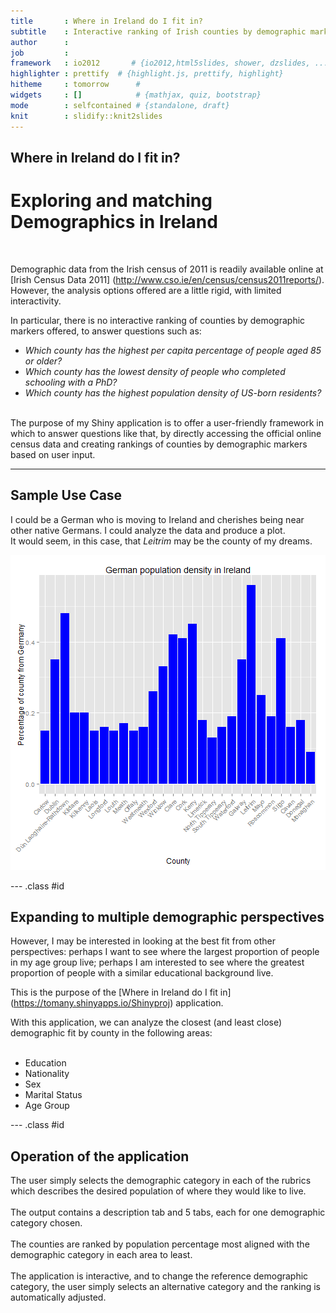 ```yaml
---
title       : Where in Ireland do I fit in?
subtitle    : Interactive ranking of Irish counties by demographic markers
author      : 
job         : 
framework   : io2012       # {io2012,html5slides, shower, dzslides, ...}
highlighter : prettify  # {highlight.js, prettify, highlight}
hitheme     : tomorrow      # 
widgets     : []            # {mathjax, quiz, bootstrap}
mode        : selfcontained # {standalone, draft}
knit        : slidify::knit2slides
---
```


<style>
.title-slide hgroup > h1, 
.title-slide hgroup > h2 {
  color: #000000 ;  /* ; #000000*/
}
</style>

## Where in Ireland do I fit in?

<style>
em {
  font-style: italic
}
</style>


<style>
  .title-slide {
     background-image: url(http://backgrounds.picaboo.com/download/a6/62/a62c303020d64f678ddc7a5818437f65/spring_green_clover.jpg);
   }
</style>
<style>
{class: class1, bg: yellowgreen, id: id1}
</style>
# Exploring and matching Demographics in Ireland  
<br>      

Demographic data from the Irish census of 2011 is readily available online at [Irish Census Data 2011] (http://www.cso.ie/en/census/census2011reports/). However, the analysis options offered are a little rigid, with limited interactivity.   
   
In particular, there is no interactive ranking of counties by demographic markers offered, to answer questions such as:  

- *Which county has the highest per capita percentage of people aged 85 or older?*         
- *Which county has the lowest density of people who completed schooling with a PhD?*     
- *Which county has the highest population density of US-born residents?*         
<br>
The purpose of my Shiny application is to offer a user-friendly framework in which to answer questions like that, by directly accessing the official online census data and creating rankings of counties by demographic markers based on user input.


---    

## Sample Use Case



I could be a German who is moving to Ireland and cherishes being near other native Germans. I could analyze the data and produce a plot.  
It would seem, in this case, that *Leitrim* may be the county of my dreams.

![plot of chunk unnamed-chunk-2](assets/fig/unnamed-chunk-2-1.png) 

---  .class #id

## Expanding to multiple demographic perspectives
 
However, I may be interested in looking at the best fit from other perspectives: perhaps I want to see where the largest proportion of people in my age group live; perhaps I am interested to see where the greatest proportion of people with a similar educational background live.  


This is the purpose of the [Where in Ireland do I fit in] (https://tomany.shinyapps.io/Shinyproj) application.

With this application, we can analyze the closest (and least close) demographic fit by county in the following areas:   
<br>

- Education
- Nationality
- Sex
- Marital Status
- Age Group   

--- .class #id

## Operation of the application

The user simply selects the demographic category in each of the rubrics which describes the desired population of where they would like to live.   
<br>
The output contains a description tab and 5 tabs, each for one demographic category chosen.    
<br>
The counties are ranked by population percentage most aligned with the demographic category in each area to least.  
<br>
The application is interactive, and to change the reference demographic category, the user simply selects an alternative category and the ranking is automatically adjusted.






